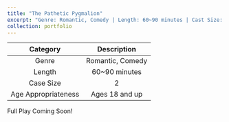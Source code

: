 ```yaml
---
title: "The Pathetic Pygmalion"
excerpt: "Genre: Romantic, Comedy | Length: 60~90 minutes | Cast Size: 2 | Age Appropriateness: Ages 18 and up"
collection: portfolio
---
```


| Category              | Description             |
| :-------------------: | :---------------------: |
| Genre                 | Romantic, Comedy        |
| Length                | 60~90 minutes           |
| Case Size             | 2                       |
| Age Appropriateness   | Ages 18 and up          |

Full Play Coming Soon!